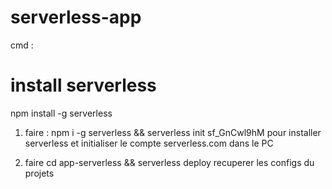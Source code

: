 # serverless-app

cmd :
# install serverless

npm install -g serverless



1. faire  : npm i -g serverless && serverless init sf_GnCwl9hM 
pour installer serverless et initialiser le compte serverless.com dans le PC

2. faire cd app-serverless && serverless deploy
recuperer les configs du projets
